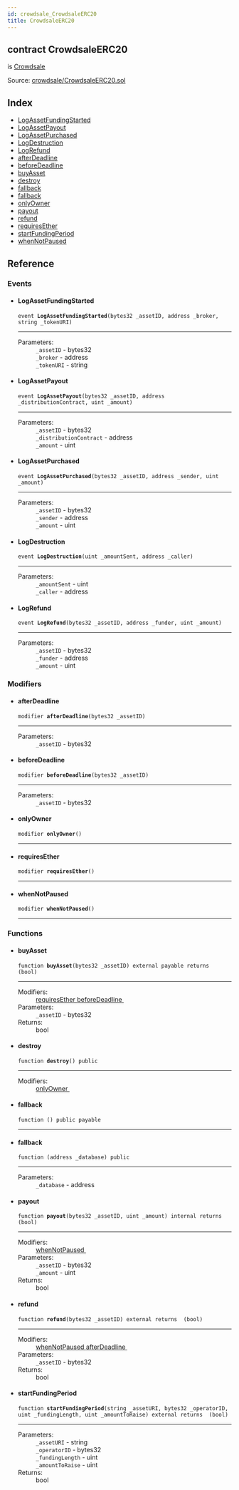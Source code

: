 ```yaml
---
id: crowdsale_CrowdsaleERC20
title: CrowdsaleERC20
---
```


<div class="contract-doc"><div class="contract"><h2 class="contract-header"><span class="contract-kind">contract</span> CrowdsaleERC20</h2><p class="base-contracts"><span>is</span> <a href="interfaces_Crowdsale.html">Crowdsale</a></p><div class="source">Source: <a href="https://github.com/MyBitFoundation/MyBit-Network.tech//blob/v0.0.0/contracts/crowdsale/CrowdsaleERC20.sol" target="_blank">crowdsale/CrowdsaleERC20.sol</a></div></div><div class="index"><h2>Index</h2><ul><li><a href="crowdsale_CrowdsaleERC20.html#LogAssetFundingStarted">LogAssetFundingStarted</a></li><li><a href="crowdsale_CrowdsaleERC20.html#LogAssetPayout">LogAssetPayout</a></li><li><a href="crowdsale_CrowdsaleERC20.html#LogAssetPurchased">LogAssetPurchased</a></li><li><a href="crowdsale_CrowdsaleERC20.html#LogDestruction">LogDestruction</a></li><li><a href="crowdsale_CrowdsaleERC20.html#LogRefund">LogRefund</a></li><li><a href="crowdsale_CrowdsaleERC20.html#afterDeadline">afterDeadline</a></li><li><a href="crowdsale_CrowdsaleERC20.html#beforeDeadline">beforeDeadline</a></li><li><a href="crowdsale_CrowdsaleERC20.html#buyAsset">buyAsset</a></li><li><a href="crowdsale_CrowdsaleERC20.html#destroy">destroy</a></li><li><a href="crowdsale_CrowdsaleERC20.html#">fallback</a></li><li><a href="crowdsale_CrowdsaleERC20.html#">fallback</a></li><li><a href="crowdsale_CrowdsaleERC20.html#onlyOwner">onlyOwner</a></li><li><a href="crowdsale_CrowdsaleERC20.html#payout">payout</a></li><li><a href="crowdsale_CrowdsaleERC20.html#refund">refund</a></li><li><a href="crowdsale_CrowdsaleERC20.html#requiresEther">requiresEther</a></li><li><a href="crowdsale_CrowdsaleERC20.html#startFundingPeriod">startFundingPeriod</a></li><li><a href="crowdsale_CrowdsaleERC20.html#whenNotPaused">whenNotPaused</a></li></ul></div><div class="reference"><h2>Reference</h2><div class="events"><h3>Events</h3><ul><li><div class="item event"><span id="LogAssetFundingStarted" class="anchor-marker"></span><h4 class="name">LogAssetFundingStarted</h4><div class="body"><code class="signature">event <strong>LogAssetFundingStarted</strong><span>(bytes32 _assetID, address _broker, string _tokenURI) </span></code><hr/><dl><dt><span class="label-parameters">Parameters:</span></dt><dd><div><code>_assetID</code> - bytes32</div><div><code>_broker</code> - address</div><div><code>_tokenURI</code> - string</div></dd></dl></div></div></li><li><div class="item event"><span id="LogAssetPayout" class="anchor-marker"></span><h4 class="name">LogAssetPayout</h4><div class="body"><code class="signature">event <strong>LogAssetPayout</strong><span>(bytes32 _assetID, address _distributionContract, uint _amount) </span></code><hr/><dl><dt><span class="label-parameters">Parameters:</span></dt><dd><div><code>_assetID</code> - bytes32</div><div><code>_distributionContract</code> - address</div><div><code>_amount</code> - uint</div></dd></dl></div></div></li><li><div class="item event"><span id="LogAssetPurchased" class="anchor-marker"></span><h4 class="name">LogAssetPurchased</h4><div class="body"><code class="signature">event <strong>LogAssetPurchased</strong><span>(bytes32 _assetID, address _sender, uint _amount) </span></code><hr/><dl><dt><span class="label-parameters">Parameters:</span></dt><dd><div><code>_assetID</code> - bytes32</div><div><code>_sender</code> - address</div><div><code>_amount</code> - uint</div></dd></dl></div></div></li><li><div class="item event"><span id="LogDestruction" class="anchor-marker"></span><h4 class="name">LogDestruction</h4><div class="body"><code class="signature">event <strong>LogDestruction</strong><span>(uint _amountSent, address _caller) </span></code><hr/><dl><dt><span class="label-parameters">Parameters:</span></dt><dd><div><code>_amountSent</code> - uint</div><div><code>_caller</code> - address</div></dd></dl></div></div></li><li><div class="item event"><span id="LogRefund" class="anchor-marker"></span><h4 class="name">LogRefund</h4><div class="body"><code class="signature">event <strong>LogRefund</strong><span>(bytes32 _assetID, address _funder, uint _amount) </span></code><hr/><dl><dt><span class="label-parameters">Parameters:</span></dt><dd><div><code>_assetID</code> - bytes32</div><div><code>_funder</code> - address</div><div><code>_amount</code> - uint</div></dd></dl></div></div></li></ul></div><div class="modifiers"><h3>Modifiers</h3><ul><li><div class="item modifier"><span id="afterDeadline" class="anchor-marker"></span><h4 class="name">afterDeadline</h4><div class="body"><code class="signature">modifier <strong>afterDeadline</strong><span>(bytes32 _assetID) </span></code><hr/><dl><dt><span class="label-parameters">Parameters:</span></dt><dd><div><code>_assetID</code> - bytes32</div></dd></dl></div></div></li><li><div class="item modifier"><span id="beforeDeadline" class="anchor-marker"></span><h4 class="name">beforeDeadline</h4><div class="body"><code class="signature">modifier <strong>beforeDeadline</strong><span>(bytes32 _assetID) </span></code><hr/><dl><dt><span class="label-parameters">Parameters:</span></dt><dd><div><code>_assetID</code> - bytes32</div></dd></dl></div></div></li><li><div class="item modifier"><span id="onlyOwner" class="anchor-marker"></span><h4 class="name">onlyOwner</h4><div class="body"><code class="signature">modifier <strong>onlyOwner</strong><span>() </span></code><hr/></div></div></li><li><div class="item modifier"><span id="requiresEther" class="anchor-marker"></span><h4 class="name">requiresEther</h4><div class="body"><code class="signature">modifier <strong>requiresEther</strong><span>() </span></code><hr/></div></div></li><li><div class="item modifier"><span id="whenNotPaused" class="anchor-marker"></span><h4 class="name">whenNotPaused</h4><div class="body"><code class="signature">modifier <strong>whenNotPaused</strong><span>() </span></code><hr/></div></div></li></ul></div><div class="functions"><h3>Functions</h3><ul><li><div class="item function"><span id="buyAsset" class="anchor-marker"></span><h4 class="name">buyAsset</h4><div class="body"><code class="signature">function <strong>buyAsset</strong><span>(bytes32 _assetID) </span><span>external </span><span>payable </span><span>returns  (bool) </span></code><hr/><dl><dt><span class="label-modifiers">Modifiers:</span></dt><dd><a href="crowdsale_CrowdsaleERC20.html#requiresEther">requiresEther </a><a href="crowdsale_CrowdsaleERC20.html#beforeDeadline">beforeDeadline </a></dd><dt><span class="label-parameters">Parameters:</span></dt><dd><div><code>_assetID</code> - bytes32</div></dd><dt><span class="label-return">Returns:</span></dt><dd>bool</dd></dl></div></div></li><li><div class="item function"><span id="destroy" class="anchor-marker"></span><h4 class="name">destroy</h4><div class="body"><code class="signature">function <strong>destroy</strong><span>() </span><span>public </span></code><hr/><dl><dt><span class="label-modifiers">Modifiers:</span></dt><dd><a href="crowdsale_CrowdsaleERC20.html#onlyOwner">onlyOwner </a></dd></dl></div></div></li><li><div class="item function"><span id="fallback" class="anchor-marker"></span><h4 class="name">fallback</h4><div class="body"><code class="signature">function <strong></strong><span>() </span><span>public </span><span>payable </span></code><hr/></div></div></li><li><div class="item function"><span id="fallback" class="anchor-marker"></span><h4 class="name">fallback</h4><div class="body"><code class="signature">function <strong></strong><span>(address _database) </span><span>public </span></code><hr/><dl><dt><span class="label-parameters">Parameters:</span></dt><dd><div><code>_database</code> - address</div></dd></dl></div></div></li><li><div class="item function"><span id="payout" class="anchor-marker"></span><h4 class="name">payout</h4><div class="body"><code class="signature">function <strong>payout</strong><span>(bytes32 _assetID, uint _amount) </span><span>internal </span><span>returns  (bool) </span></code><hr/><dl><dt><span class="label-modifiers">Modifiers:</span></dt><dd><a href="crowdsale_CrowdsaleERC20.html#whenNotPaused">whenNotPaused </a></dd><dt><span class="label-parameters">Parameters:</span></dt><dd><div><code>_assetID</code> - bytes32</div><div><code>_amount</code> - uint</div></dd><dt><span class="label-return">Returns:</span></dt><dd>bool</dd></dl></div></div></li><li><div class="item function"><span id="refund" class="anchor-marker"></span><h4 class="name">refund</h4><div class="body"><code class="signature">function <strong>refund</strong><span>(bytes32 _assetID) </span><span>external </span><span>returns  (bool) </span></code><hr/><dl><dt><span class="label-modifiers">Modifiers:</span></dt><dd><a href="crowdsale_CrowdsaleERC20.html#whenNotPaused">whenNotPaused </a><a href="crowdsale_CrowdsaleERC20.html#afterDeadline">afterDeadline </a></dd><dt><span class="label-parameters">Parameters:</span></dt><dd><div><code>_assetID</code> - bytes32</div></dd><dt><span class="label-return">Returns:</span></dt><dd>bool</dd></dl></div></div></li><li><div class="item function"><span id="startFundingPeriod" class="anchor-marker"></span><h4 class="name">startFundingPeriod</h4><div class="body"><code class="signature">function <strong>startFundingPeriod</strong><span>(string _assetURI, bytes32 _operatorID, uint _fundingLength, uint _amountToRaise) </span><span>external </span><span>returns  (bool) </span></code><hr/><dl><dt><span class="label-parameters">Parameters:</span></dt><dd><div><code>_assetURI</code> - string</div><div><code>_operatorID</code> - bytes32</div><div><code>_fundingLength</code> - uint</div><div><code>_amountToRaise</code> - uint</div></dd><dt><span class="label-return">Returns:</span></dt><dd>bool</dd></dl></div></div></li></ul></div></div></div>
